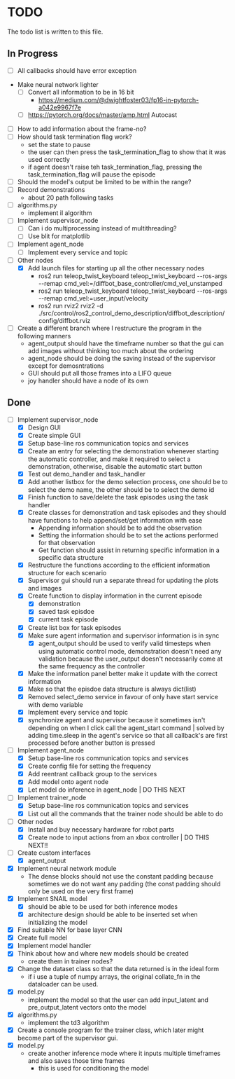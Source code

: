 # TODO

The todo list is written to this file.

## In Progress

- [ ] All callbacks should have error exception
- Make neural network lighter
    - [ ] Convert all information to be in 16 bit
        - https://medium.com/@dwightfoster03/fp16-in-pytorch-a042e9967f7e
    - [ ] https://pytorch.org/docs/master/amp.html Autocast
- [ ] How to add information about the frame-no?
- [ ] How should task termination flag work?
    - set the state to pause
    - the user can then press the task_termination_flag to show that it was used correctly
    - if agent doesn't raise teh task_termination_flag, pressing the task_termination_flag will pause the episode
- [ ] Should the model's output be limited to be within the range?
- [ ] Record demonstrations
    - about 20 path following tasks
- [ ] algorithms.py
    - implement il algorithm
- [ ] Implement supervisor_node
    - [ ] Can i do multiprocessing instead of multithreading?
    - [ ] Use blit for matplotlib
- [ ] Implement agent_node
    - [ ] Implement every service and topic
- [ ] Other nodes
    - [x] Add launch files for starting up all the other necessary nodes 
        - ros2 run teleop_twist_keyboard teleop_twist_keyboard --ros-args --remap cmd_vel:=/diffbot_base_controller/cmd_vel_unstamped
        - ros2 run teleop_twist_keyboard teleop_twist_keyboard --ros-args --remap cmd_vel:=user_input/velocity
        - ros2 run rviz2 rviz2 -d ./src/control/ros2_control_demo_description/diffbot_description/config/diffbot.rviz
- [ ] Create a different branch where I restructure the program in the following manners
    - agent_output should have the timeframe number so that the gui can add images without thinking too much about the ordering
    - agent_node should be doing the saving instead of the supervisor except for demosntrations
    - GUI should put all those frames into a LIFO queue
    - joy handler should have a node of its own

## Done

- [ ] Implement supervisor_node
    - [x] Design GUI 
    - [x] Create simple GUI
    - [x] Setup base-line ros communication topics and services
    - [x] Create an entry for selecting the demonstration whenever starting the automatic controller, and make it required to select a demonstration, otherwise, disable the automatic start button
    - [x] Test out demo_handler and task_handler
    - [x] Add another listbox for the demo selection process, one should be to select the demo name, the other should be to select the demo id
    - [x] Finish function to save/delete the task episodes using the task handler
    - [x] Create classes for demonstration and task episodes and they should have functions to help append/set/get information with ease
        - Appending information should be to add the observation
        - Setting the information should be to set the actions performed for that observation
        - Get function should assist in returning specific information in a specific data structure
    - [x] Restructure the functions according to the efficient information structure for each scenario
    - [x] Supervisor gui should run a separate thread for updating the plots and images
    - [x] Create function to display information in the current episode
        - [x] demonstration
        - [x] saved task episdoe
        - [x] current task episode
    - [x] Create list box for task episodes
    - [x] Make sure agent information and supervisor information is in sync
        - [x] agent_output should be used to verify valid timesteps when using automatic control mode, demonstration doesn't need any validation because the user_output doesn't necessarily come at the same frequency as the controller
    - [x] Make the information panel better make it update with the correct information
    - [x] Make so that the episdoe data structure is always dict(list)
    - [x] Removed select_demo service in favour of only have start service with demo variable
    - [x] Implement every service and topic
    - [x] synchronize agent and supervisor because it sometimes isn't depending on when I click call the agent_start command | solved by adding time.sleep in the agent's service so that all callback's are first processed before another button is pressed
- [ ] Implement agent_node
    - [x] Setup base-line ros communication topics and services
    - [x] Create config file for setting the frequency
    - [x] Add reentrant callback group to the services
    - [x] Add model onto agent node
    - [x] Let model do inference in agent_node | DO THIS NEXT
- [ ] Implement trainer_node
    - [x] Setup base-line ros communication topics and services
    - [x] List out all the commands that the trainer node should be able to do
- [ ] Other nodes
    - [x] Install and buy necessary hardware for robot parts
    - [x] Create node to input actions from an xbox controller | DO THIS NEXT!!
- [ ] Create custom interfaces
    - [x] agent_output
- [x] Implement neural network module
    - The dense blocks should not use the constant padding because sometimes we do not want any padding (the const padding should only be used on the very first frame)
- [x] Implement SNAIL model
    - [x] should be able to be used for both inference modes
    - [x] architecture design should be able to be inserted set when initializing the model
- [x] Find suitable NN for base layer CNN
- [x] Create full model
- [x] Implement model handler
- [x] Think about how and where new models should be created
    - create them in trainer nodes?
- [x] Change the dataset class so that the data returned is in the ideal form
    - if i use a tuple of numpy arrays, the original collate_fn in the dataloader can be used.
- [x] model.py
    - implement the model so that the user can add input_latent and pre_output_latent vectors onto the model
- [x] algorithms.py 
    - implement the td3 algorithm
- [x] Create a console program for the trainer class, which later might become part of the supervisor gui.
- [x] model.py
    - create another inference mode where it inputs multiple timeframes and also saves those time frames
        - this is used for conditioning the model

